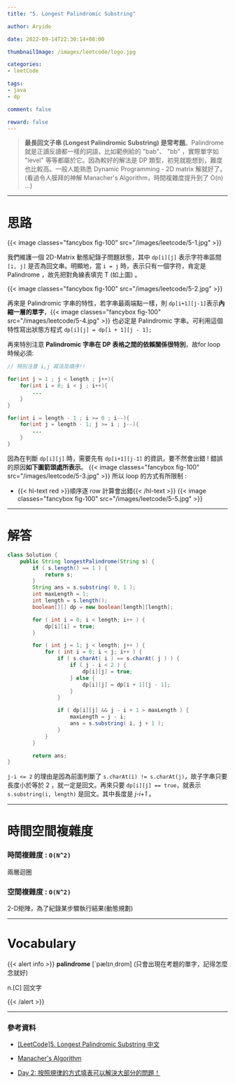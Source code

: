 ```yaml
---
title: "5. Longest Palindromic Substring"

author: Aryido

date: 2022-09-14T22:30:14+08:00

thumbnailImage: /images/leetcode/logo.jpg

categories:
- leetCode

tags:
- java
- dp

comment: false

reward: false
---
```

<!--BODY-->
> **最長回文子串 (Longest Palindromic Substring) 是常考題**。Palindrome 就是正讀反讀都一樣的詞語，比如範例給的 "bab"、 "bb" ，實際單字如 "level" 等等都屬於它。因為較好的解法是 DP 類型，初見就能想到，難度也比較高。一般人能熟悉 Dynamic Programming - 2D matrix 解就好了。(看過令人膜拜的神解 Manacher's Algorithm，時間複雜度提升到了 O(n) ...)

<!--more-->

---

# 思路
{{< image classes="fancybox fig-100" src="/images/leetcode/5-1.jpg" >}}

我們維護一個 2D-Matrix 動態紀錄子問題狀態，其中 ```dp[i][j]``` 表示字符串區間 ```[i, j]``` 是否為回文串。明顯地，當 ```i = j``` 時，表示只有一個字符，肯定是 Palindrome ，故先把對角線表填完 T (如上圖) 。

{{< image classes="fancybox fig-100" src="/images/leetcode/5-2.jpg" >}}

再來是 Palindromic 字串的特性，若字串最兩端點一樣，則 ```dp[i+1][j-1]```表示**內縮一層的單字**，{{< image classes="fancybox fig-100" src="/images/leetcode/5-4.jpg" >}} 也必定是 Palindromic 字串。可利用這個特性寫出狀態方程式 ```dp[i][j] = dp[i + 1][j - 1];```

再來特別注意 **Palindromic 字串在 DP 表格之間的依賴關係很特別**，故for loop 時候必須:
```java
// 特別注意 i,j 寫法及順序!!

for(int j = 1 ; j < length ; j++){
    for(int i = 0; i < j ; i++){
        ...
    }
}

for(int i = length - 1 ; i >= 0 ; i--){
    for(int j = length - 1; j >= i ; j--){
        ...
    }
}

```
因為在判斷 ```dp[i][j]``` 時，需要先有 ```dp[i+1][j-1]``` 的資訊，要不然會出錯 ! 錯誤的原因**如下圖箭頭處所表示**。
{{< image classes="fancybox fig-100" src="/images/leetcode/5-3.jpg" >}}
所以 loop 的方式有所限制 :
-  {{< hl-text red >}}順序逐 row 計算會出錯{{< /hl-text >}}
{{< image classes="fancybox fig-100" src="/images/leetcode/5-5.jpg" >}}


---

# 解答
```java
class Solution {
    public String longestPalindrome(String s) {
        if ( s.length() == 1 ) {
			return s;
		}
		String ans = s.substring( 0, 1 );
		int maxLength = 1;
		int length = s.length();
		boolean[][] dp = new boolean[length][length];

		for ( int i = 0; i < length; i++ ) {
			dp[i][i] = true;
		}

		for ( int j = 1; j < length; j++ ) {
			for ( int i = 0; i < j; i++ ) {
				if ( s.charAt( i ) == s.charAt( j ) ) {
					if ( j - i < 2 ) {
						dp[i][j] = true;
					} else {
						dp[i][j] = dp[i + 1][j - 1];
					}
				}

				if ( dp[i][j] && j - i + 1 > maxLength ) {
					maxLength = j - i;
					ans = s.substring( i, j + 1 );
				}
			}
		}

		return ans;
}
```
```j-i <= 2``` 的理由是因為前面判斷了 ```s.charAt(i) != s.charAt(j)```，故子字串只要長度小於等於 2 ，就一定是回文。再來只要 ```dp[i][j] == true```，就表示 ```s.substring(i, length)``` 是回文。其中長度是 *j-i+1* 。

---

# 時間空間複雜度

### 時間複雜度 : ```O(N^2)```
兩層迴圈

### 空間複雜度 : ```O(N^2)```
2-D矩陣，為了紀錄某步驟執行結果(動態規劃)

---
# Vocabulary

{{< alert info >}}
**palindrome** [ˋpælɪn͵drom] (只會出現在考題的單字，記得怎麼念就好)

n.[C] 回文字

{{< /alert >}}

---
### 參考資料

- [[LeetCode]5. Longest Palindromic Substring 中文](https://www.youtube.com/watch?v=ZnzvU03HtYk)

- [Manacher's Algorithm](https://www.cnblogs.com/grandyang/p/4464476.html)

- [Day 2: 按照規律的方式填表可以解決大部分的問題！](https://ithelp.ithome.com.tw/articles/10215365)